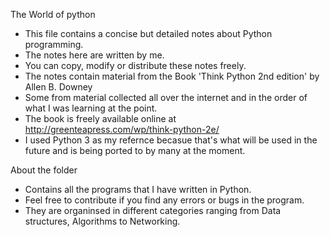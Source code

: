 
The World of python

- This file contains a concise but detailed notes about Python programming.
- The notes here are written by me. 
- You can copy, modify or distribute these notes freely. 
- The notes contain material from the Book 'Think Python 2nd edition' by Allen B. Downey
- Some from material collected all over the internet and in the order of what I was learning at the point. 
- The book is freely available online at http://greenteapress.com/wp/think-python-2e/
- I used Python 3 as my refernce becasue that's what will be used in the future and is being ported to by many at the moment.

About the folder

- Contains all the programs that I have written in Python.
- Feel free to contribute if you find any errors or bugs in the program. 
- They are organinsed in different categories ranging from Data structures, Algorithms to Networking.  
